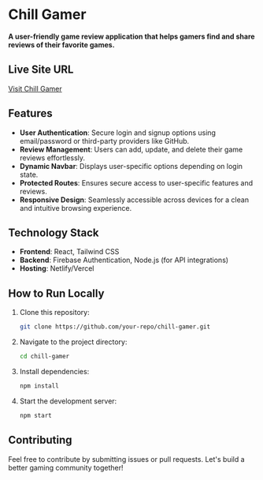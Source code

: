 # Chill Gamer

**A user-friendly game review application that helps gamers find and share reviews of their favorite games.**

## Live Site URL
[Visit Chill Gamer]( https://chill-gamer-d8311.web.app/)

## Features

- **User Authentication**: Secure login and signup options using email/password or third-party providers like GitHub.
- **Review Management**: Users can add, update, and delete their game reviews effortlessly.
- **Dynamic Navbar**: Displays user-specific options depending on login state.
- **Protected Routes**: Ensures secure access to user-specific features and reviews.
- **Responsive Design**: Seamlessly accessible across devices for a clean and intuitive browsing experience.

## Technology Stack

- **Frontend**: React, Tailwind CSS
- **Backend**: Firebase Authentication, Node.js (for API integrations)
- **Hosting**: Netlify/Vercel

## How to Run Locally

1. Clone this repository:
   ```bash
   git clone https://github.com/your-repo/chill-gamer.git
   ```
2. Navigate to the project directory:
   ```bash
   cd chill-gamer
   ```
3. Install dependencies:
   ```bash
   npm install
   ```
4. Start the development server:
   ```bash
   npm start
   ```

## Contributing

Feel free to contribute by submitting issues or pull requests. Let's build a better gaming community together!
